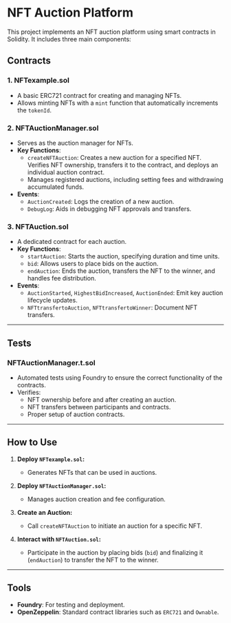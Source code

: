 # NFT Auction Platform

This project implements an NFT auction platform using smart contracts in Solidity. It includes three main components:

## Contracts

### 1. **NFTexample.sol**
- A basic ERC721 contract for creating and managing NFTs.
- Allows minting NFTs with a `mint` function that automatically increments the `tokenId`.

### 2. **NFTAuctionManager.sol**
- Serves as the auction manager for NFTs.
- **Key Functions**:
  - `createNFTAuction`: Creates a new auction for a specified NFT. Verifies NFT ownership, transfers it to the contract, and deploys an individual auction contract.
  - Manages registered auctions, including setting fees and withdrawing accumulated funds.
- **Events**:
  - `AuctionCreated`: Logs the creation of a new auction.
  - `DebugLog`: Aids in debugging NFT approvals and transfers.

### 3. **NFTAuction.sol**
- A dedicated contract for each auction.
- **Key Functions**:
  - `startAuction`: Starts the auction, specifying duration and time units.
  - `bid`: Allows users to place bids on the auction.
  - `endAuction`: Ends the auction, transfers the NFT to the winner, and handles fee distribution.
- **Events**:
  - `AuctionStarted`, `HighestBidIncreased`, `AuctionEnded`: Emit key auction lifecycle updates.
  - `NFTtransfertoAuction`, `NFTtransfertoWinner`: Document NFT transfers.

---

## Tests

### **NFTAuctionManager.t.sol**
- Automated tests using Foundry to ensure the correct functionality of the contracts.
- Verifies:
  - NFT ownership before and after creating an auction.
  - NFT transfers between participants and contracts.
  - Proper setup of auction contracts.

---

## How to Use
1. **Deploy `NFTexample.sol`:**
   - Generates NFTs that can be used in auctions.

2. **Deploy `NFTAuctionManager.sol`:**
   - Manages auction creation and fee configuration.

3. **Create an Auction:**
   - Call `createNFTAuction` to initiate an auction for a specific NFT.

4. **Interact with `NFTAuction.sol`:**
   - Participate in the auction by placing bids (`bid`) and finalizing it (`endAuction`) to transfer the NFT to the winner.

---

## Tools
- **Foundry**: For testing and deployment.
- **OpenZeppelin**: Standard contract libraries such as `ERC721` and `Ownable`.

